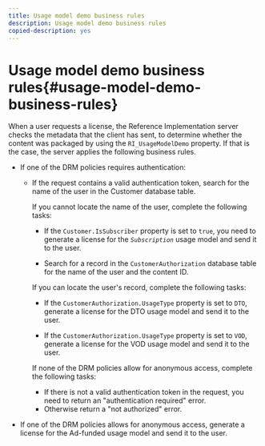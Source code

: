 ```yaml
---
title: Usage model demo business rules
description: Usage model demo business rules
copied-description: yes
---
```


# Usage model demo business rules{#usage-model-demo-business-rules}

When a user requests a license, the Reference Implementation server checks the metadata that the client has sent, to determine whether the content was packaged by using the `RI_UsageModelDemo` property. If that is the case, the server applies the following business rules.

* If one of the DRM policies requires authentication:

    * If the request contains a valid authentication token, search for the name of the user in the Customer database table.

      If you cannot locate the name of the user, complete the following tasks:

        * If the `Customer.IsSubscriber` property is set to `true`, you need to generate a license for the *`Subscription`* usage model and send it to the user. 
        
        * Search for a record in the `CustomerAuthorization` database table for the name of the user and the content ID.

      If you can locate the user's record, complete the following tasks:

        * If the `CustomerAuthorization.UsageType` property is set to `DTO`, generate a license for the DTO usage model and send it to the user. 
        
        * If the `CustomerAuthorization.UsageType` property is set to `VOD`, generate a license for the VOD usage model and send it to the user.

      If none of the DRM policies allow for anonymous access, complete the following tasks:

        * If there is not a valid authentication token in the request, you need to return an "authentication required" error. 
        * Otherwise return a "not authorized" error.

* If one of the DRM policies allows for anonymous access, generate a license for the Ad-funded usage model and send it to the user.


